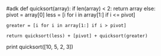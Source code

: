 #adk
def quicksort(array):
  if len(array) < 2:
    return array
  else:  
    pivot = array[0]
    less = [i for i in array[1:] if i <= pivot]
    
    greater = [i for i in array[1:] if i > pivot]
    
    return quicksort(less) + [pivot] + quicksort(greater)

print quicksort([10, 5, 2, 3])
